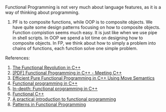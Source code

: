 Functional Programming is not very much about language features, as it is a way of thinking about programming.
1. PF is to composite functions, while OOP is to composite objects. We have quite some design patterns focusing on how to composite objects. Function compistion seems much easy. It is just like when we use pipe in shell scripts. In OOP we spend a lot time on designing how to composite objects. In FP, we think about how to simply a problem into chains of functions, each function solve one simple problem.

References:
1. [The Functional Revolution in C++](https://bartoszmilewski.com/2014/06/09/the-functional-revolution-in-c/)
2. [[PDF] Functional Programming in C++ - Meeting C++](https://meetingcpp.com/tl_files/mcpp/2015/talks/Nicola%20Gigante%20-%20functionalcpp.handout%20-%20Meeting%20C++%202015.pdf)
3. [Efficient Pure Functional Programming in C++ Using Move Semantics](https://blog.knatten.org/2012/11/02/efficient-pure-functional-programming-in-c-using-move-semantics/)
4. [Functional programming in C++](http://blog.madhukaraphatak.com/functional-programming-in-c++/)
5. [In-depth: Functional programming in C++](http://www.gamasutra.com/view/news/169296/Indepth_Functional_programming_in_C.php)
6. [Functional C++](https://functionalcpp.wordpress.com/)
7. [A practical introduction to functional programming](https://maryrosecook.com/blog/post/a-practical-introduction-to-functional-programming)
8. [Patterns in Functional Programming](https://patternsinfp.wordpress.com/welcome/)
